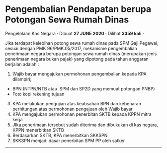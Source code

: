 Pengembalian Pendapatan berupa Potongan Sewa Rumah Dinas
========================================================

Pengelolaan Kas Negara · Dibuat **27 JUNE 2020** · Dilihat **3359 kali** ·

Jika terdapat kelebihan potong sewa rumah dinas pada SPM Gaji Pegawai, sesuai dengan PMK 96/PMK.05/2017, mekanisme pengembalian penerimaan negara berupa potongan sewa rumah dinas (merupakan jenis penerimaan negara bukan pajak) yang dipotong pada tahun anggaran berjalan adalah :

1.  Wajib bayar mengajukan permohonan pengembalian kepada KPA dilampiri;

*   BPN (NTPN/NTB atau  SPM dan SP2D yang memuat potongan PNBP)
*   Foto kopi rekening tujuan

3.  KPA melakukan pengujian atas keabsahan BPN dan kebenaran perhitungan atas permohonan pengajuan oleh Wajib bayar
4.  KPA mengajukan permohonan penerbitan SKTB kepada KPPN mitra kerja
5.  JIka penerimaan tersebut sudah diterima dan dibukukan di kas negara, KPPN menerbitkan SKTB
6.  Berdasarkan SKTB, KPA menerbitkan SKKSPN
7.  SKKSPN menjadi dasar penerbitan SPM PP oleh satker

  
  
  

* * *